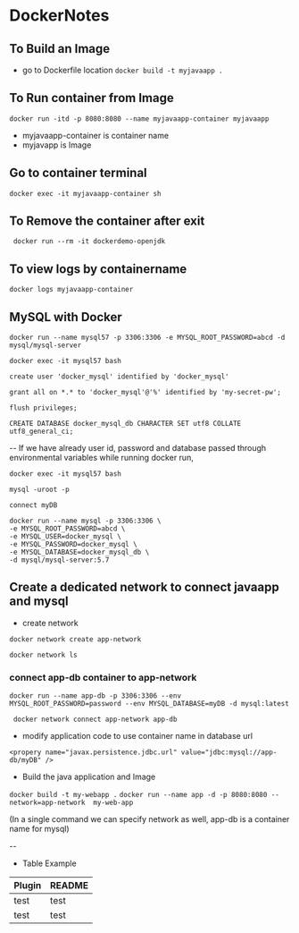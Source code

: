 # DockerNotes


## To Build an Image
- go to Dockerfile location
```docker build -t myjavaapp . ```

## To Run container from Image

``` docker run -itd -p 8080:8080 --name myjavaapp-container myjavaapp ```
- myjavaapp-container is container name
- myjavapp is Image 

## Go to container terminal
```docker exec -it myjavaapp-container sh```

## To Remove the container after exit
``` docker run --rm -it dockerdemo-openjdk```
## To view logs by containername
```docker logs myjavaapp-container  ```


## MySQL with Docker

```
docker run --name mysql57 -p 3306:3306 -e MYSQL_ROOT_PASSWORD=abcd -d mysql/mysql-server
```

```
docker exec -it mysql57 bash
```

```
create user 'docker_mysql' identified by 'docker_mysql'
```

```
grant all on *.* to 'docker_mysql'@'%' identified by 'my-secret-pw';
```

```
flush privileges;
```

```
CREATE DATABASE docker_mysql_db CHARACTER SET utf8 COLLATE utf8_general_ci;
```

-- If we have already user id, password and database passed through environmental variables while running docker run,

```
docker exec -it mysql57 bash
```

```
mysql -uroot -p
```

```
connect myDB
```


```
docker run --name mysql -p 3306:3306 \
-e MYSQL_ROOT_PASSWORD=abcd \
-e MYSQL_USER=docker_mysql \
-e MYSQL_PASSWORD=docker_mysql \
-e MYSQL_DATABASE=docker_mysql_db \
-d mysql/mysql-server:5.7
```

## Create a dedicated network to connect javaapp and mysql

- create network
  
```docker network create app-network ```

```docker network ls ```

### connect app-db container to app-network

```docker run --name app-db -p 3306:3306 --env MYSQL_ROOT_PASSWORD=password --env MYSQL_DATABASE=myDB -d mysql:latest```

``` docker network connect app-network app-db```




- modify application code to use container name in database url

``` <propery name="javax.persistence.jdbc.url" value="jdbc:mysql://app-db/myDB" /> ```

- Build the java application and Image
  
``` docker build -t my-webapp . ```
```docker run --name app -d -p 8080:8080 --network=app-network  my-web-app```

(In a single command we can specify network as well, app-db is a container name for mysql)

-- 

- Table Example

| Plugin | README |
| ------ | ------ |
| test | test |
| test | test |
